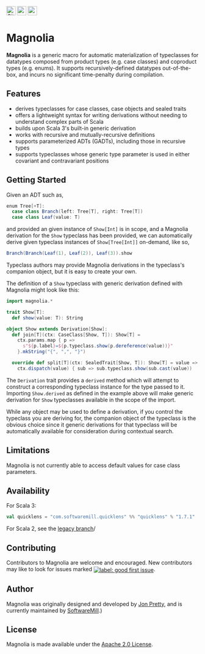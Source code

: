 [<img alt="GitHub Workflow" src="https://img.shields.io/github/workflow/status/softwaremill/magnolia/Build/main?style=for-the-badge" height="24">](https://github.com/propensive/magnolia/actions)
[<img src="https://img.shields.io/badge/gitter-discuss-f00762?style=for-the-badge" height="24">](https://gitter.im/softwaremill/magnolia)
[<img src="https://img.shields.io/maven-central/v/com.softwaremill.magnolia/magnolia-core_3?color=2465cd&style=for-the-badge" height="24">](https://search.maven.org/artifact/com.softwaremill.magnolia/magnolia-core_3)

# Magnolia

__Magnolia__ is a generic macro for automatic materialization of typeclasses for datatypes composed from product types (e.g. case classes) and coproduct types (e.g. enums). It supports recursively-defined datatypes out-of-the-box, and incurs no significant time-penalty during compilation.

## Features

 - derives typeclasses for case classes, case objects and sealed traits
 - offers a lightweight syntax for writing derivations without needing to understand complex parts of Scala
 - builds upon Scala 3's built-in generic derivation
 - works with recursive and mutually-recursive definitions
 - supports parameterized ADTs (GADTs), including those in recursive types
 - supports typeclasses whose generic type parameter is used in either covariant and contravariant positions

## Getting Started

Given an ADT such as,
```scala
enum Tree[+T]:
  case class Branch(left: Tree[T], right: Tree[T])
  case class Leaf(value: T)
```
and provided an given instance of `Show[Int]` is in scope, and a Magnolia derivation for the `Show` typeclass
has been provided, we can automatically derive given typeclass instances of `Show[Tree[Int]]` on-demand, like
so,
```scala
Branch(Branch(Leaf(1), Leaf(2)), Leaf(3)).show
```
Typeclass authors may provide Magnolia derivations in the typeclass's companion object, but it is easy to create
your own.

The definition of a `Show` typeclass with generic derivation defined with Magnolia might look like this:
```scala
import magnolia.*

trait Show[T]:
  def show(value: T): String

object Show extends Derivation[Show]:
  def join[T](ctx: CaseClass[Show, T]): Show[T] =
    ctx.params.map { p =>
      s"${p.label}=${p.typeclass.show(p.dereference(value))}"
    }.mkString("{", ",", "}")

  override def split[T](ctx: SealedTrait[Show, T]): Show[T] = value =>
    ctx.dispatch(value) { sub => sub.typeclass.show(sub.cast(value))
```

The `Derivation` trait provides a `derived` method which will attempt to construct a corresponding typeclass
instance for the type passed to it. Importing `Show.derived` as defined in the example above will make generic
derivation for `Show` typeclasses available in the scope of the import.

While any object may be used to define a derivation, if you control the typeclass you are deriving for, the
companion object of the typeclass is the obvious choice since it generic derivations for that typeclass will
be automatically available for consideration during contextual search.

## Limitations

Magnolia is not currently able to access default values for case class parameters.

## Availability

For Scala 3:

```scala
val quicklens = "com.softwaremill.quicklens" %% "quicklens" % "1.7.1"
```

For Scala 2, see the [legacy branch](https://github.com/softwaremill/magnolia/tree/legacy)/

## Contributing

Contributors to Magnolia are welcome and encouraged. New contributors may like to look for issues marked
<a href="https://github.com/softwaremill/magnolia/labels/good%20first%20issue"><img alt="label: good first issue"
src="https://img.shields.io/badge/-good%20first%20issue-67b6d0.svg" valign="middle"></a>.

## Author

Magnolia was originally designed and developed by [Jon Pretty](https://github.com/propensive), and is currently
maintained by [SoftwareMill](https://softwaremill.com).)

## License

Magnolia is made available under the [Apache 2.0 License](/license.md).
